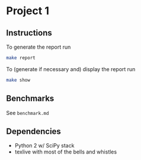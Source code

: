 # Project 1


## Instructions
To generate the report run
``` sh
make report
```

To (generate if necessary and) display the report run
``` sh
make show
```

## Benchmarks
See `benchmark.md`


## Dependencies
* Python 2 w/ SciPy stack
* texlive with most of the bells and whistles
